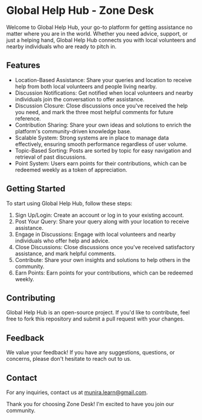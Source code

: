 # Global Help Hub - Zone Desk

Welcome to Global Help Hub, your go-to platform for getting assistance no matter where you are in the world. Whether you need advice, support, or just a helping hand, Global Help Hub connects you with local volunteers and nearby individuals who are ready to pitch in.

## Features

- Location-Based Assistance: Share your queries and location to receive help from both local volunteers and people living nearby.
- Discussion Notifications: Get notified when local volunteers and nearby individuals join the conversation to offer assistance.
- Discussion Closure: Close discussions once you've received the help you need, and mark the three most helpful comments for future reference.
- Contribution Sharing: Share your own ideas and solutions to enrich the platform's community-driven knowledge base.
- Scalable System: Strong systems are in place to manage data effectively, ensuring smooth performance regardless of user volume.
- Topic-Based Sorting: Posts are sorted by topic for easy navigation and retrieval of past discussions.
- Point System: Users earn points for their contributions, which can be redeemed weekly as a token of appreciation.

## Getting Started

To start using Global Help Hub, follow these steps:

1. Sign Up/Login: Create an account or log in to your existing account.
2. Post Your Query: Share your query along with your location to receive assistance.
3. Engage in Discussions: Engage with local volunteers and nearby individuals who offer help and advice.
4. Close Discussions: Close discussions once you've received satisfactory assistance, and mark helpful comments.
5. Contribute: Share your own insights and solutions to help others in the community.
6. Earn Points: Earn points for your contributions, which can be redeemed weekly.

## Contributing

Global Help Hub is an open-source project. If you'd like to contribute, feel free to fork this repository and submit a pull request with your changes.

## Feedback

We value your feedback! If you have any suggestions, questions, or concerns, please don't hesitate to reach out to us.

## Contact

For any inquiries, contact us at [munira.learn@gmail.com](mailto:munira.learn@gmail.com).

Thank you for choosing Zone Desk! I'm excited to have you join our community.
